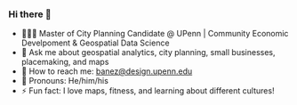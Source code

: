 ### Hi there 👋


- 👨🏻‍💻 Master of City Planning Candidate @ UPenn | Community Economic Develpoment & Geospatial Data Science
- 💬 Ask me about geospatial analytics, city planning, small businesses, placemaking, and maps  
- 📩 How to reach me: banez@design.upenn.edu
- 👤 Pronouns: He/him/his
- ⚡ Fun fact: I love maps, fitness, and learning about different cultures!

